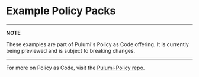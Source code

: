 # Example Policy Packs

---
**NOTE**

These examples are part of Pulumi's Policy as Code offering. It is currently being previewed and is subject to breaking changes.

---

For more on Policy as Code, visit the [Pulumi-Policy repo](https://github.com/pulumi/pulumi-policy).
